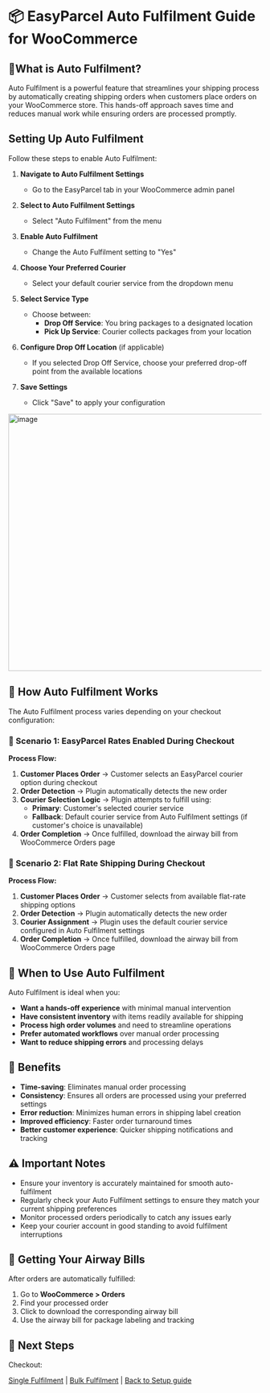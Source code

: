 # 📦 EasyParcel Auto Fulfilment Guide for WooCommerce

## 🤔What is Auto Fulfilment?

Auto Fulfilment is a powerful feature that streamlines your shipping process by automatically creating shipping orders when customers place orders on your WooCommerce store. This hands-off approach saves time and reduces manual work while ensuring orders are processed promptly.

## Setting Up Auto Fulfilment

Follow these steps to enable Auto Fulfilment:

1. **Navigate to Auto Fulfilment Settings**
   - Go to the EasyParcel tab in your WooCommerce admin panel

2. **Select to Auto Fulfilment Settings**
   - Select "Auto Fulfilment" from the menu

3. **Enable Auto Fulfilment**
   - Change the Auto Fulfilment setting to "Yes"

4. **Choose Your Preferred Courier**
   - Select your default courier service from the dropdown menu

5. **Select Service Type**
   - Choose between:
     - **Drop Off Service**: You bring packages to a designated location
     - **Pick Up Service**: Courier collects packages from your location

6. **Configure Drop Off Location** (if applicable)
   - If you selected Drop Off Service, choose your preferred drop-off point from the available locations

7. **Save Settings**
   - Click "Save" to apply your configuration
     
<img width="1214" height="511" alt="image" src="https://github.com/user-attachments/assets/62aacbea-7cf0-49fe-9c52-02d3b9509add" />


## 🔄 How Auto Fulfilment Works

The Auto Fulfilment process varies depending on your checkout configuration:

### 🎯 Scenario 1: EasyParcel Rates Enabled During Checkout

**Process Flow:**
1. **Customer Places Order** → Customer selects an EasyParcel courier option during checkout
2. **Order Detection** → Plugin automatically detects the new order
3. **Courier Selection Logic** → Plugin attempts to fulfill using:
   - **Primary**: Customer's selected courier service
   - **Fallback**: Default courier service from Auto Fulfilment settings (if customer's choice is unavailable)
4. **Order Completion** → Once fulfilled, download the airway bill from WooCommerce Orders page

### 🎯 Scenario 2: Flat Rate Shipping During Checkout

**Process Flow:**
1. **Customer Places Order** → Customer selects from available flat-rate shipping options
2. **Order Detection** → Plugin automatically detects the new order
3. **Courier Assignment** → Plugin uses the default courier service configured in Auto Fulfilment settings
4. **Order Completion** → Once fulfilled, download the airway bill from WooCommerce Orders page

## 🎯 When to Use Auto Fulfilment

Auto Fulfilment is ideal when you:

- **Want a hands-off experience** with minimal manual intervention
- **Have consistent inventory** with items readily available for shipping
- **Process high order volumes** and need to streamline operations
- **Prefer automated workflows** over manual order processing
- **Want to reduce shipping errors** and processing delays

## 🌟 Benefits

- **Time-saving**: Eliminates manual order processing
- **Consistency**: Ensures all orders are processed using your preferred settings
- **Error reduction**: Minimizes human errors in shipping label creation
- **Improved efficiency**: Faster order turnaround times
- **Better customer experience**: Quicker shipping notifications and tracking

## ⚠️ Important Notes

- Ensure your inventory is accurately maintained for smooth auto-fulfilment
- Regularly check your Auto Fulfilment settings to ensure they match your current shipping preferences
- Monitor processed orders periodically to catch any issues early
- Keep your courier account in good standing to avoid fulfilment interruptions

## 📄 Getting Your Airway Bills

After orders are automatically fulfilled:
1. Go to **WooCommerce > Orders**
2. Find your processed order
3. Click to download the corresponding airway bill
4. Use the airway bill for package labeling and tracking

## 🚀 Next Steps

Checkout:

[Single Fulfilment](wc_single_fulfilment.md) | [Bulk Fulfilment](wc_bulk_fulfilment.md) | [Back to Setup guide](wc_plugin_setup_guide.md)
